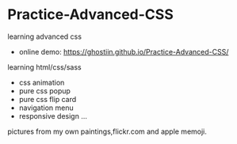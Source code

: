 # Practice-Advanced-CSS
learning advanced css

- online demo: https://ghostiin.github.io/Practice-Advanced-CSS/

learning html/css/sass
- css animation
- pure css popup
- pure css flip card
- navigation menu
- responsive design
...

pictures from my own paintings,flickr.com and apple memoji. 

